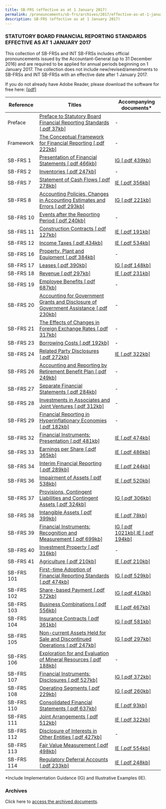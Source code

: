 ```yaml
---
title: SB-FRS (effective as at 1 January 2017)
permalink: /pronouncements/sb-frs/archives/2017/effective-as-at-1-january-2017/
description: SB-FRS (effective as at 1 January 2017)
---
```

### STATUTORY BOARD FINANCIAL REPORTING STANDARDS EFFECTIVE AS AT 1 JANUARY 2017

This collection of SB-FRSs and INT SB-FRSs includes official pronouncements issued by the Accountant-General (up to 31 December 2016) and are required to be applied for annual periods beginning on 1 January 2017. The collection does not include new/revised/amendments to SB-FRSs and INT SB-FRSs with an effective date after 1 January 2017.

If you do not already have Adobe Reader, please download the software for free here: [\[pdf\]](http://www.adobe.com/products/acrobat/readstep2.html)

| Reference | Titles | Accompanying documents\* |
| -------- | -------- | -------- |
| Preface | [Preface to Statutory Board Financial Reporting Standards [.pdf 37kb]](/files/Docs/Default%20Source/Sb%20Frs/Effective%20As%20At%201%20January%202017/sb-frs_preface.pdf) | - |
| Framework | [The Conceptual Framework for Financial Reporting [.pdf 222kb]](/files/Docs/Default%20Source/Sb%20Frs/Effective%20As%20At%201%20January%202017/sb-frs_framework.pdf) | - |
| SB-FRS 1 | [Presentation of Financial Statements [.pdf 466kb]](/files/Docs/Default%20Source/Sb%20Frs/Effective%20As%20At%201%20January%202017/sb-frs_1_(2017).pdf) | [IG [.pdf 439kb]](/files/Docs/Default%20Source/Sb%20Frs/Effective%20As%20At%201%20January%202017/sb-frs_1_ig_(2017).pdf) |
| SB-FRS 2 | [Inventories [.pdf 247kb]](/files/Docs/Default%20Source/Sb%20Frs/Effective%20As%20At%201%20January%202017/sb-frs_2_(2017).pdf) | - |
| SB-FRS 7 | [Statement of Cash Flows [.pdf 278kb]](/files/Docs/Default%20Source/Sb%20Frs/Effective%20As%20At%201%20January%202017/sb-frs_7_(2017).pdf) | [IE [.pdf 356kb]](/files/Docs/Default%20Source/Sb%20Frs/Effective%20As%20At%201%20January%202017/sb-frs_7_ie_(2017).pdf) |
| SB-FRS 8 | [Accounting Policies, Changes in Accounting Estimates and Errors [.pdf 293kb]](/files/Docs/Default%20Source/Sb%20Frs/Effective%20As%20At%201%20January%202017/sb-frs_8_(2017).pdf) | [IG [.pdf 221kb]](/files/Docs/Default%20Source/Sb%20Frs/Effective%20As%20At%201%20January%202017/sb-frs_8_ig_(2017).pdf) |
| SB-FRS 10 | [Events after the Reporting Period [.pdf 240kb]](/files/Docs/Default%20Source/Sb%20Frs/Effective%20As%20At%201%20January%202017/sb-frs_10_(2017).pdf) | - |
| SB-FRS 11 | [Construction Contracts [.pdf 127kb]](/files/Docs/Default%20Source/Sb%20Frs/Effective%20As%20At%201%20January%202017/sb-frs_11_(2017).pdf) | [IE [.pdf 191kb]](/files/Docs/Default%20Source/Sb%20Frs/Effective%20As%20At%201%20January%202017/sb-frs_11_ie_(2017).pdf) |
| SB-FRS 12 | [Income Taxes [.pdf 434kb]](/files/Docs/Default%20Source/Sb%20Frs/Effective%20As%20At%201%20January%202017/sb-frs_12_(2017).pdf) | [IE [.pdf 534kb]](/files/Docs/Default%20Source/Sb%20Frs/Effective%20As%20At%201%20January%202017/sb-frs_12_ie_(2017).pdf) |
| SB-FRS 16 | [Property, Plant and Equipment [.pdf 384kb]](/files/Docs/Default%20Source/Sb%20Frs/Effective%20As%20At%201%20January%202017/sb-frs_16_(2017).pdf) | - |
| SB-FRS 17 | [Leases [.pdf 390kb]](/files/Docs/Default%20Source/Sb%20Frs/Effective%20As%20At%201%20January%202017/sb-frs_17_(2017).pdf) | [IG [.pdf 148kb]](/files/Docs/Default%20Source/Sb%20Frs/Effective%20As%20At%201%20January%202017/sb-frs_17_ig_(2017).pdf) |
| SB-FRS 18 | [Revenue [.pdf 297kb]](/files/Docs/Default%20Source/Sb%20Frs/Effective%20As%20At%201%20January%202017/sb-frs_18_(2017).pdf) | [IE [.pdf 231kb]](/files/Docs/Default%20Source/Sb%20Frs/Effective%20As%20At%201%20January%202017/sb-frs_18_ie_(2017).pdf) |
| SB-FRS 19 | [Employee Benefits [.pdf 687kb]](/files/Docs/Default%20Source/Sb%20Frs/Effective%20As%20At%201%20January%202017/sb-frs_19_(2017).pdf) | - |
| SB-FRS 20 | [Accounting for Government Grants and Disclosure of Government Assistance [.pdf 230kb]](/files/Docs/Default%20Source/Sb%20Frs/Effective%20As%20At%201%20January%202017/sb-frs_20_(2017).pdf) | - |
| SB-FRS 21 | [The Effects of Changes in Foreign Exchange Rates [.pdf 317kb]](/files/Docs/Default%20Source/Sb%20Frs/Effective%20As%20At%201%20January%202017/sb-frs_21_(2017).pdf) | - |
| SB-FRS 23 | [Borrowing Costs [.pdf 192kb]](/files/Docs/Default%20Source/Sb%20Frs/Effective%20As%20At%201%20January%202017/sb-frs_23_(2017).pdf) | - |
| SB-FRS 24 | [Related Party Disclosures [.pdf 272kb]](/files/Docs/Default%20Source/Sb%20Frs/Effective%20As%20At%201%20January%202017/sb-frs_24_(2017).pdf) | [IE [.pdf 322kb]](/files/Docs/Default%20Source/Sb%20Frs/Effective%20As%20At%201%20January%202017/sb-frs_24_ie_(2017).pdf) |
| SB-FRS 26 | [Accounting and Reporting by Retirement Benefit Plan [.pdf 249kb]](/files/Docs/Default%20Source/Sb%20Frs/Effective%20As%20At%201%20January%202017/sb-frs_26_(2017).pdf) | - |
| SB-FRS 27 | [Separate Financial Statements [.pdf 284kb]](/files/Docs/Default%20Source/Sb%20Frs/Effective%20As%20At%201%20January%202017/sb-frs_27_(2017).pdf) | - |
| SB-FRS 28 | [Investments in Associates and Joint Ventures [.pdf 312kb]](/files/Docs/Default%20Source/Sb%20Frs/Effective%20As%20At%201%20January%202017/sb-frs_28_(2017).pdf) | - |
| SB-FRS 29 | [Financial Reporting in Hyperinflationary Economies [.pdf 182kb]](/files/Docs/Default%20Source/Sb%20Frs/Effective%20As%20At%201%20January%202017/sb-frs_29_(2017).pdf) | - |
| SB-FRS 32 | [Financial Instruments: Presentation [.pdf 481kb]](/files/Docs/Default%20Source/Sb%20Frs/Effective%20As%20At%201%20January%202017/sb-frs_32_(2017).pdf) | [IE [.pdf 474kb]](/files/Docs/Default%20Source/Sb%20Frs/Effective%20As%20At%201%20January%202017/sb-frs_32_ie_(2017).pdf) |
| SB-FRS 33 | [Earnings per Share [.pdf 365kb]](/files/Docs/Default%20Source/Sb%20Frs/Effective%20As%20At%201%20January%202017/sb-frs_33_(2017).pdf) | [IE [.pdf 486kb]](/files/Docs/Default%20Source/Sb%20Frs/Effective%20As%20At%201%20January%202017/sb-frs_33_ie_(2017).pdf) |
| SB-FRS 34 | [Interim Financial Reporting [.pdf 289kb]](/files/Docs/Default%20Source/Sb%20Frs/Effective%20As%20At%201%20January%202017/sb-frs_34_(2017).pdf) | [IE [.pdf 244kb]](/files/Docs/Default%20Source/Sb%20Frs/Effective%20As%20At%201%20January%202017/sb-frs_34_ie_(2017).pdf) |
| SB-FRS 36 | [Impairment of Assets [.pdf 538kb]](/files/Docs/Default%20Source/Sb%20Frs/Effective%20As%20At%201%20January%202017/sb-frs_36_(2017).pdf) | [IE [.pdf 520kb]](/files/Docs/Default%20Source/Sb%20Frs/Effective%20As%20At%201%20January%202017/sb-frs_36_ie_(2017).pdf) |
| SB-FRS 37 | [Provisions, Contingent Liabilities and Contingent Assets [.pdf 324kb]](/files/Docs/Default%20Source/Sb%20Frs/Effective%20As%20At%201%20January%202017/sb-frs_37_(2017).pdf) | [IG [.pdf 306kb]](/files/Docs/Default%20Source/Sb%20Frs/Effective%20As%20At%201%20January%202017/sb-frs_37_ig_(2017).pdf) |
| SB-FRS 38 | [Intangible Assets [.pdf 399kb]](/files/Docs/Default%20Source/Sb%20Frs/Effective%20As%20At%201%20January%202017/sb-frs_38_(2017).pdf) | [IE [.pdf 78kb]](/files/Docs/Default%20Source/Sb%20Frs/Effective%20As%20At%201%20January%202017/sb-frs_38_ie_(2017).pdf) |
| SB-FRS 39 | [Financial Instruments: Recognition and Measurement [.pdf 699kb]](/files/Docs/Default%20Source/Sb%20Frs/Effective%20As%20At%201%20January%202017/sb-frs_39_(2017).pdf) | [IG [.pdf 1021kb]](/files/Docs/Default%20Source/Sb%20Frs/Effective%20As%20At%201%20January%202017/sb-frs_39_ig_(2017).pdf),[IE [.pdf 194kb]](/files/Docs/Default%20Source/Sb%20Frs/Effective%20As%20At%201%20January%202017/sb-frs_39_ie_(2017).pdf) |
| SB-FRS 40 | [Investment Property [.pdf 316kb]](/files/Docs/Default%20Source/Sb%20Frs/Effective%20As%20At%201%20January%202017/sb-frs_40_(2017).pdf) | - |
| SB-FRS 41 |  [Agriculture [.pdf 210kb]](/files/Docs/Default%20Source/Sb%20Frs/Effective%20As%20At%201%20January%202017/sb-frs_41_(2017).pdf) | [IE [.pdf 210kb]](/files/Docs/Default%20Source/Sb%20Frs/Effective%20As%20At%201%20January%202017/sb-frs_41_ie_(2017).pdf) |
| SB-FRS 101 | [First-time Adoption of Financial Reporting Standards [.pdf 474kb]](/files/Docs/Default%20Source/Sb%20Frs/Effective%20As%20At%201%20January%202017/sb-frs_101_(2017).pdf) | [IG [.pdf 529kb]](/files/Docs/Default%20Source/Sb%20Frs/Effective%20As%20At%201%20January%202017/sb-frs_101_ig_(2017).pdf) |
| SB-FRS 102 | [Share-based Payment [.pdf 572kb]](/files/Docs/Default%20Source/Sb%20Frs/Effective%20As%20At%201%20January%202017/sb-frs_102_(2017).pdf) | [IG [.pdf 410kb]](/files/Docs/Default%20Source/Sb%20Frs/Effective%20As%20At%201%20January%202017/sb-frs_102_ig_(2017).pdf) |
| SB-FRS 103 | [Business Combinations [.pdf 556kb]](/files/Docs/Default%20Source/Sb%20Frs/Effective%20As%20At%201%20January%202017/sb-frs_103_(2017).pdf) | [IE [.pdf 467kb]](/files/Docs/Default%20Source/Sb%20Frs/Effective%20As%20At%201%20January%202017/sb-frs_103_ie_(2017).pdf) |
| SB-FRS 104 | [Insurance Contracts [.pdf 361kb]](/files/Docs/Default%20Source/Sb%20Frs/Effective%20As%20At%201%20January%202017/sb-frs_104_(2017).pdf) | [IG [.pdf 581kb]](/files/Docs/Default%20Source/Sb%20Frs/Effective%20As%20At%201%20January%202017/sb-frs_104_ig_(2017).pdf) |
| SB-FRS 105 | [Non-current Assets Held for Sale and Discontinued Operations [.pdf 247kb]](/files/Docs/Default%20Source/Sb%20Frs/Effective%20As%20At%201%20January%202017/sb-frs_105_(2017).pdf) | [IG [.pdf 297kb]](/files/Docs/Default%20Source/Sb%20Frs/Effective%20As%20At%201%20January%202017/sb-frs_105_ig_(2017).pdf) |
| SB-FRS 106 | [Exploration for and Evaluation of Mineral Resources [.pdf 188kb]](/files/Docs/Default%20Source/Sb%20Frs/Effective%20As%20At%201%20January%202017/sb-frs_106_(2017).pdf) | - |
| SB-FRS 107 | [Financial Instruments: Disclosures [.pdf 527kb]](/files/Docs/Default%20Source/Sb%20Frs/Effective%20As%20At%201%20January%202017/sb-frs_107_(2017).pdf) | [IG [.pdf 372kb]](/files/Docs/Default%20Source/Sb%20Frs/Effective%20As%20At%201%20January%202017/sb-frs_107_ig_(2017).pdf) |
| SB-FRS 108 | [Operating Segments [.pdf 229kb]](/files/Docs/Default%20Source/Sb%20Frs/Effective%20As%20At%201%20January%202017/sb-frs_108_(2017).pdf) | [IG [.pdf 260kb]](/files/Docs/Default%20Source/Sb%20Frs/Effective%20As%20At%201%20January%202017/sb-frs_108_ig_(2017).pdf) |
| SB-FRS 110 | [Consolidated Financial Statements [.pdf 637kb]](/files/Docs/Default%20Source/Sb%20Frs/Effective%20As%20At%201%20January%202017/sb-frs_110_(2017).pdf) | [IE [.pdf 93kb]](/files/Docs/Default%20Source/Sb%20Frs/Effective%20As%20At%201%20January%202017/sb-frs_110_ie_(2017).pdf) |
| SB-FRS 111 | [Joint Arrangements [.pdf 512kb]](/files/Docs/Default%20Source/Sb%20Frs/Effective%20As%20At%201%20January%202017/sb-frs_111_(2017).pdf) | [IE [.pdf 322kb]](/files/Docs/Default%20Source/Sb%20Frs/Effective%20As%20At%201%20January%202017/sb-frs_111_ie_(2017).pdf) |
| SB-FRS 112 | [Disclosure of Interests in Other Entities [.pdf 427kb]](/files/Docs/Default%20Source/Sb%20Frs/Effective%20As%20At%201%20January%202017/sb-frs_112_(2017).pdf) | - |
| SB-FRS 113 | [Fair Value Measurement [.pdf 498kb]](/files/Docs/Default%20Source/Sb%20Frs/Effective%20As%20At%201%20January%202017/sb-frs_113_(2017).pdf) | [IE [.pdf 554kb]](/files/Docs/Default%20Source/Sb%20Frs/Effective%20As%20At%201%20January%202017/sb-frs_113_ie_(2017).pdf) |
| SB-FRS 114 | [Regulatory Deferral Accounts [.pdf 233kb]](/files/Docs/Default%20Source/Sb%20Frs/Effective%20As%20At%201%20January%202017/sb-frs_114_(2017).pdf) | [IE [.pdf 248kb]](/files/Docs/Default%20Source/Sb%20Frs/Effective%20As%20At%201%20January%202017/sb-frs_114_ie_(2017).pdf) |

\*Include Implementation Guidance (IG) and Illustrative Examples (IE).

### Archives 

Click here to [access the archived documents](/pronouncements/sb-frs/archives/).